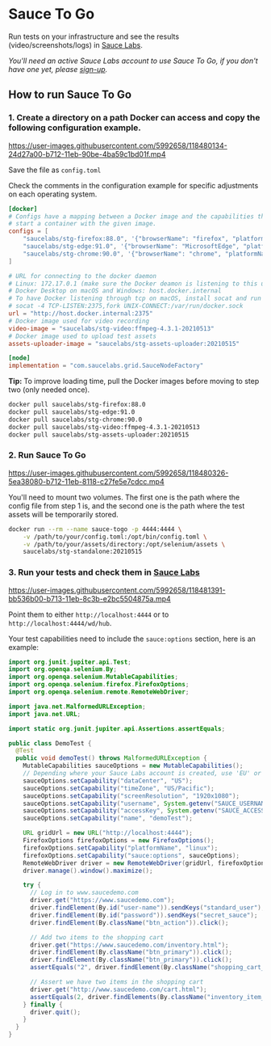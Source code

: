 # Sauce To Go

Run tests on your infrastructure and see the results (video/screenshots/logs) in [Sauce Labs](https://saucelabs.com/).

_You'll need an active Sauce Labs account to use Sauce To Go, if you don't have one yet, please
[sign-up](https://saucelabs.com/sign-up)._

## How to run Sauce To Go

### 1. Create a directory on a path Docker can access and copy the following configuration example. 


https://user-images.githubusercontent.com/5992658/118480134-24d27a00-b712-11eb-90be-4ba59c1bd01f.mp4



Save the file as `config.toml`

Check the comments in the configuration example for specific adjustments on each operating system.

```toml
[docker]
# Configs have a mapping between a Docker image and the capabilities that need to be matched to
# start a container with the given image.
configs = [
    "saucelabs/stg-firefox:88.0", '{"browserName": "firefox", "platformName": "linux"}',
    "saucelabs/stg-edge:91.0", '{"browserName": "MicrosoftEdge", "platformName": "linux"}',
    "saucelabs/stg-chrome:90.0", '{"browserName": "chrome", "platformName": "linux"}'
]

# URL for connecting to the docker daemon
# Linux: 172.17.0.1 (make sure the Docker deamon is listening to this url first) 
# Docker Desktop on macOS and Windows: host.docker.internal
# To have Docker listening through tcp on macOS, install socat and run the following command
# socat -4 TCP-LISTEN:2375,fork UNIX-CONNECT:/var/run/docker.sock
url = "http://host.docker.internal:2375"
# Docker image used for video recording
video-image = "saucelabs/stg-video:ffmpeg-4.3.1-20210513"
# Docker image used to upload test assets
assets-uploader-image = "saucelabs/stg-assets-uploader:20210515"

[node]
implementation = "com.saucelabs.grid.SauceNodeFactory"
```

**Tip:** To improve loading time, pull the Docker images before moving to step two 
(only needed once).

```sh
docker pull saucelabs/stg-firefox:88.0
docker pull saucelabs/stg-edge:91.0
docker pull saucelabs/stg-chrome:90.0
docker pull saucelabs/stg-video:ffmpeg-4.3.1-20210513
docker pull saucelabs/stg-assets-uploader:20210515
```

### 2. Run Sauce To Go


https://user-images.githubusercontent.com/5992658/118480326-5ea38080-b712-11eb-8118-c27fe5e7cdcc.mp4



You'll need to mount two volumes. The first one is the path where the config file from
step 1 is, and the second one is the path where the test assets will be temporarily stored. 

```sh
docker run --rm --name sauce-togo -p 4444:4444 \
    -v /path/to/your/config.toml:/opt/bin/config.toml \
    -v /path/to/your/assets/directory:/opt/selenium/assets \
    saucelabs/stg-standalone:20210515
```

### 3. Run your tests and check them in [Sauce Labs](https://app.saucelabs.com/)


https://user-images.githubusercontent.com/5992658/118481391-bb536b00-b713-11eb-8c3b-e2bc5504875a.mp4


Point them to either `http://localhost:4444` or to `http://localhost:4444/wd/hub`.

Your test capabilities need to include the `sauce:options` section, here is an example: 

```java
import org.junit.jupiter.api.Test;
import org.openqa.selenium.By;
import org.openqa.selenium.MutableCapabilities;
import org.openqa.selenium.firefox.FirefoxOptions;
import org.openqa.selenium.remote.RemoteWebDriver;

import java.net.MalformedURLException;
import java.net.URL;

import static org.junit.jupiter.api.Assertions.assertEquals;

public class DemoTest {
  @Test
  public void demoTest() throws MalformedURLException {
    MutableCapabilities sauceOptions = new MutableCapabilities();
    // Depending where your Sauce Labs account is created, use 'EU' or 'US'
    sauceOptions.setCapability("dataCenter", "US");
    sauceOptions.setCapability("timeZone", "US/Pacific");
    sauceOptions.setCapability("screenResolution", "1920x1080");
    sauceOptions.setCapability("username", System.getenv("SAUCE_USERNAME"));
    sauceOptions.setCapability("accessKey", System.getenv("SAUCE_ACCESS_KEY"));
    sauceOptions.setCapability("name", "demoTest");

    URL gridUrl = new URL("http://localhost:4444");
    FirefoxOptions firefoxOptions = new FirefoxOptions();
    firefoxOptions.setCapability("platformName", "linux");
    firefoxOptions.setCapability("sauce:options", sauceOptions);
    RemoteWebDriver driver = new RemoteWebDriver(gridUrl, firefoxOptions);
    driver.manage().window().maximize();

    try {
      // Log in to www.saucedemo.com
      driver.get("https://www.saucedemo.com");
      driver.findElement(By.id("user-name")).sendKeys("standard_user");
      driver.findElement(By.id("password")).sendKeys("secret_sauce");
      driver.findElement(By.className("btn_action")).click();

      // Add two items to the shopping cart
      driver.get("https://www.saucedemo.com/inventory.html");
      driver.findElement(By.className("btn_primary")).click();
      driver.findElement(By.className("btn_primary")).click();
      assertEquals("2", driver.findElement(By.className("shopping_cart_badge")).getText());

      // Assert we have two items in the shopping cart
      driver.get("http://www.saucedemo.com/cart.html");
      assertEquals(2, driver.findElements(By.className("inventory_item_name")).size());
    } finally {
      driver.quit();
    }
  }
}
```

